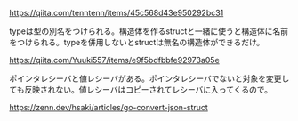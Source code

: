 https://qiita.com/tenntenn/items/45c568d43e950292bc31

typeは型の別名をつけられる。構造体を作るstructと一緒に使うと構造体に名前をつけられる。typeを併用しないとstructは無名の構造体ができるだけ。

https://qiita.com/Yuuki557/items/e9f5bdfbbfe92973a05e

ポインタレシーバと値レシーバがある。ポインタレシーバでないと対象を変更しても反映されない。値レシーバはコピーされてレシーバに入ってくるので。

https://zenn.dev/hsaki/articles/go-convert-json-struct
